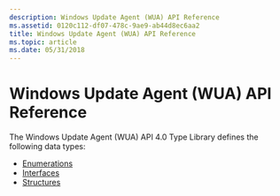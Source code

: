 ```yaml
---
description: Windows Update Agent (WUA) API Reference
ms.assetid: 0120c112-df07-478c-9ae9-ab44d8ec6aa2
title: Windows Update Agent (WUA) API Reference
ms.topic: article
ms.date: 05/31/2018
---
```


# Windows Update Agent (WUA) API Reference

The Windows Update Agent (WUA) API 4.0 Type Library defines the following data types:

-   [Enumerations](enumerations.md)
-   [Interfaces](interfaces.md)
-   [Structures](structures.md)

 

 



